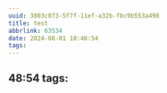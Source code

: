 ```yaml
---
uuid: 3803c073-5f7f-11ef-a32b-fbc9b553a498
title: test
abbrlink: 63534
date: 2024-08-01 10:48:54
tags:
---
```

48:54
tags:
---

